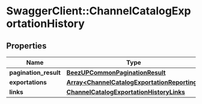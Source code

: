 # SwaggerClient::ChannelCatalogExportationHistory

## Properties
Name | Type | Description | Notes
------------ | ------------- | ------------- | -------------
**pagination_result** | [**BeezUPCommonPaginationResult**](BeezUPCommonPaginationResult.md) |  | [optional] 
**exportations** | [**Array&lt;ChannelCatalogExportationReporting&gt;**](ChannelCatalogExportationReporting.md) |  | 
**links** | [**ChannelCatalogExportationHistoryLinks**](ChannelCatalogExportationHistoryLinks.md) |  | 


